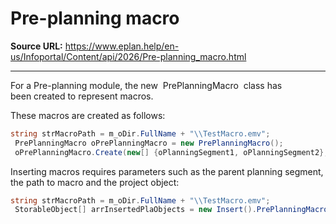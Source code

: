 # Pre-planning macro

**Source URL:** https://www.eplan.help/en-us/Infoportal/Content/api/2026/Pre-planning_macro.html

---

For a Pre-planning module, the new  PrePlanningMacro  class has been created to represent macros.

These macros are created as follows:

```csharp
string strMacroPath = m_oDir.FullName + "\\TestMacro.emv";
 PrePlanningMacro oPrePlanningMacro = new PrePlanningMacro();
 oPrePlanningMacro.Create(new[] {oPlanningSegment1, oPlanningSegment2}, strMacroPath, oMultiLangString);
```

Inserting macros requires parameters such as the parent planning segment, the path to macro and the project object:

```csharp
string strMacroPath = m_oDir.FullName + "\\TestMacro.emv";
 StorableObject[] arrInsertedPlaObjects = new Insert().PrePlanningMacro(strMacroPath, m_oTestProject, oPlanningSegment1);
```